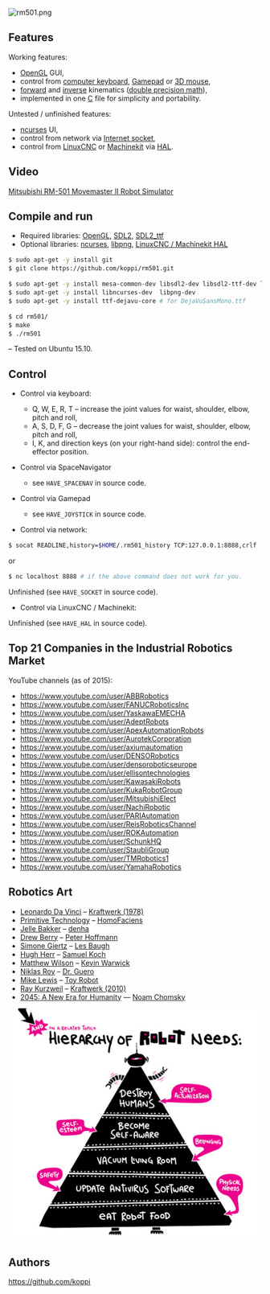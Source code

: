 
![rm501.png](doc/rm501.png)

## Features

Working features:

 * [OpenGL](https://www.opengl.org/) GUI,
 * control from [computer keyboard](https://en.wikipedia.org/wiki/Computer_keyboard), [Gamepad](https://en.wikipedia.org/wiki/Gamepad) or [3D mouse](https://en.wikipedia.org/wiki/3Dconnexion),
 * [forward](https://en.wikipedia.org/wiki/Forward_kinematics) and [inverse](https://en.wikipedia.org/wiki/Inverse_kinematics) kinematics ([double precision math](https://en.wikipedia.org/wiki/Double-precision_floating-point_format)),
 * implemented in one [C](https://en.wikipedia.org/wiki/C_(programming_language)) file for simplicity and portability.

Untested / unfinished features:
 
 * [ncurses](https://www.gnu.org/software/ncurses/) UI,
 * control from network via [Internet socket](https://en.wikipedia.org/wiki/Internet_socket),
 * control from [LinuxCNC](http://www.linuxcnc.org/) or [Machinekit](http://www.machinekit.io/) via [HAL](http://linuxcnc.org/docs/html/hal/intro.html).

## Video

[Mitsubishi RM-501 Movemaster II Robot Simulator](doc/rm501.mkv)

## Compile and run

* Required libraries: [OpenGL](https://www.opengl.org/), [SDL2](https://www.libsdl.org/), [SDL2_ttf](https://www.libsdl.org/projects/SDL_ttf/)
* Optional libraries: [ncurses](https://www.gnu.org/software/ncurses/), [libpng](http://www.libpng.org/), [LinuxCNC / Machinekit HAL](http://linuxcnc.org/docs/html/hal/tutorial.html)

```bash
$ sudo apt-get -y install git 
$ git clone https://github.com/koppi/rm501.git
```

```bash
$ sudo apt-get -y install mesa-common-dev libsdl2-dev libsdl2-ttf-dev libsdl2-net-dev
$ sudo apt-get -y install libncurses-dev  libpng-dev
$ sudo apt-get -y install ttf-dejavu-core # for DejaVuSansMono.ttf
```

```bash
$ cd rm501/
$ make
$ ./rm501
```

– Tested on Ubuntu 15.10.

## Control

* Control via keyboard:
  * Q, W, E, R, T – increase the joint values for waist, shoulder, elbow, pitch and roll,
  * A, S, D, F, G – decrease the joint values for waist, shoulder, elbow, pitch and roll,
  * I, K, and direction keys (on your right-hand side): control the end-effector position.
  
* Control via SpaceNavigator
  * see ```HAVE_SPACENAV``` in source code.
  
* Control via Gamepad
  * see ```HAVE_JOYSTICK``` in source code.
  
* Control via network:

```bash
$ socat READLINE,history=$HOME/.rm501_history TCP:127.0.0.1:8888,crlf
```
or
```bash
$ nc localhost 8888 # if the above command does not work for you.
```

Unfinished (see ```HAVE_SOCKET``` in source code).

* Control via LinuxCNC / Machinekit:

Unfinished (see ```HAVE_HAL``` in source code).

## Top 21 Companies in the Industrial Robotics Market

YouTube channels (as of 2015):

* https://www.youtube.com/user/ABBRobotics
* https://www.youtube.com/user/FANUCRoboticsInc
* https://www.youtube.com/user/YaskawaEMECHA
* https://www.youtube.com/user/AdeptRobots
* https://www.youtube.com/user/ApexAutomationRobots
* https://www.youtube.com/user/AurotekCorporation
* https://www.youtube.com/user/axiumautomation
* https://www.youtube.com/user/DENSORobotics
* https://www.youtube.com/user/densoroboticseurope
* https://www.youtube.com/user/ellisontechnologies
* https://www.youtube.com/user/KawasakiRobots
* https://www.youtube.com/user/KukaRobotGroup
* https://www.youtube.com/user/MitsubishiElect
* https://www.youtube.com/user/NachiRobotic
* https://www.youtube.com/user/PARIAutomation
* https://www.youtube.com/user/ReisRoboticsChannel
* https://www.youtube.com/user/ROKAutomation
* https://www.youtube.com/user/SchunkHQ
* https://www.youtube.com/user/StaubliGroup
* https://www.youtube.com/user/TMRobotics1
* https://www.youtube.com/user/YamahaRobotics

## Robotics Art

* [Leonardo Da Vinci](https://www.youtube.com/watch?v=opcpjufSNHM) – [Kraftwerk (1978)](https://www.youtube.com/watch?v=wHEoMpMvz7A)
* [Primitive Technology](https://www.youtube.com/watch?v=nCKkHqlx9dE) – [HomoFaciens](https://www.youtube.com/watch?v=MlR-9Uiab60)
* [Jelle Bakker](https://www.youtube.com/watch?v=VKL4hhNmKLY) – [denha](https://www.youtube.com/watch?v=EPbEnRSS6ow)
* [Drew Berry](https://www.youtube.com/watch?v=dMPXu6GF18M) – [Peter Hoffmann](https://www.youtube.com/watch?v=YdjERhTczAs)
* [Simone Giertz](https://www.youtube.com/watch?v=E2evC2xTNWg) – [Les Baugh](https://www.youtube.com/watch?v=KPhkVPNKtVA)
* [Hugh Herr](https://www.youtube.com/watch?v=CDsNZJTWw0w) – [Samuel Koch](https://www.youtube.com/watch?v=iMmN3TGKavo)
* [Matthew Wilson](https://www.youtube.com/watch?v=Ko0Sd-FzrzI) – [Kevin Warwick](https://www.youtube.com/watch?v=IMf8d5fxNkY)
* [Niklas Roy](https://www.youtube.com/watch?v=lNc2_MXIee4) – [Dr. Guero](https://www.youtube.com/watch?v=FxM40qBK02U)
* [Mike Lewis](https://www.youtube.com/watch?v=aRcXULN6mp4) – [Toy Robot](http://www.ignorancia.org/en/index.php?page=toy-robot)
* [Ray Kurzweil](https://www.youtube.com/watch?v=q86jB4NN-Nc) – [Kraftwerk (2010)](https://www.youtube.com/watch?v=okhQtoQFG5s)
* [2045: A New Era for Humanity](https://www.youtube.com/watch?v=01hbkh4hXEk) — [Noam Chomsky](https://www.youtube.com/watch?v=0kICLG4Zg8s)

![hierarchy of robot neeeds](doc/maslow4.jpg)

## Authors

https://github.com/koppi
